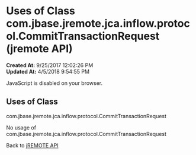 # Uses of Class com.jbase.jremote.jca.inflow.protocol.CommitTransactionRequest (jremote API)

**Created At:** 9/25/2017 12:02:26 PM  
**Updated At:** 4/5/2018 9:54:55 PM  

<script type="text/javascript"><!--
    try {
        if (location.href.indexOf('is-external=true') == -1) {
            parent.document.title="Uses of Class com.jbase.jremote.jca.inflow.protocol.CommitTransactionRequest (jremote   API)";
        }
    }
    catch(err) {
    }
//--></script><noscript><div>JavaScript is disabled on your browser.</div></noscript><!-- ========= START OF TOP NAVBAR ======= -->
<!--   -->

<script type="text/javascript"><!--
  allClassesLink = document.getElementById("allclasses_navbar_top");
  if(window==top) {
    allClassesLink.style.display = "block";
  }
  else {
    allClassesLink.style.display = "none";
  }
  //--></script>
<!--   -->
<!-- ========= END OF TOP NAVBAR ========= -->
## Uses of Class
com.jbase.jremote.jca.inflow.protocol.CommitTransactionRequest

No usage of com.jbase.jremote.jca.inflow.protocol.CommitTransactionRequest
<!-- ======= START OF BOTTOM NAVBAR ====== -->
<!--   -->

Back to [jREMOTE API](com_jbase_jremote_package-summary)
